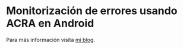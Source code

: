 # Monitorización de errores usando ACRA en Android

Para más información visita [mi blog](http://amatellanes.wordpress.com/2013/11/12/android-monitorizacion-de-errores-usando-acra/ "Android &gt;&gt; Monitorización de errores usando ACRA | ").